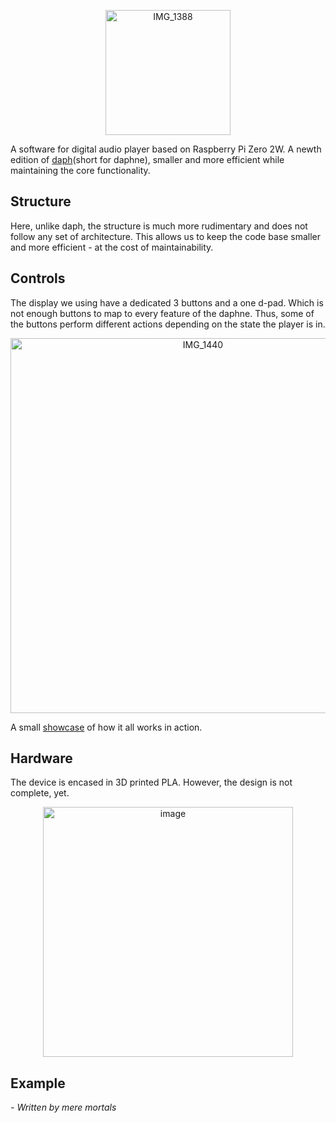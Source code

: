 <p align="center">
  <img height="200" alt="IMG_1388" src="https://github.com/user-attachments/assets/c6726a8a-c1e7-4cb5-876b-8c186e1ceff2" />
</p>

A software for digital audio player based on Raspberry Pi Zero 2W.
A newth edition of [daph](https://github.com/Elmonade/daph)(short for daphne), smaller and more efficient while maintaining the core functionality.

## Structure
Here, unlike daph, the structure is much more rudimentary and does not follow
any set of architecture. This allows us to keep the code base smaller and more
efficient - at the cost of maintainability.

## Controls
The display we using have a dedicated 3 buttons and a one d-pad. Which is not
enough buttons to map to every feature of the daphne. Thus, some of the buttons perform
different actions depending on the state the player is in.

<p align="center">
<img width="600" alt="IMG_1440" src="https://github.com/user-attachments/assets/1647c038-6ff1-42fa-8495-d2cf00b37027" />
</p>

A small [showcase](https://www.youtube.com/watch?v=DNfETR2SWeY) of how it all works in action.

## Hardware
The device is encased in 3D printed PLA. However, the design is not complete, yet.
<p align="center">
<img height="400" alt="image" src="https://github.com/user-attachments/assets/777cf037-fe27-4c31-8829-c25ee06c5667" />
</p>

## Example

*- Written by mere mortals*

